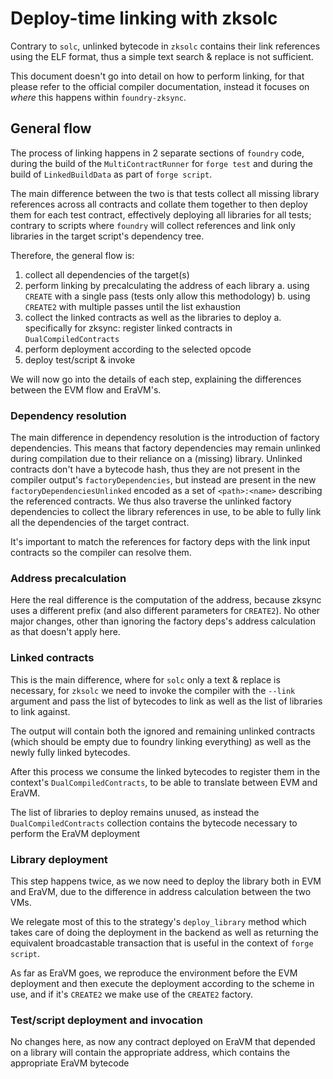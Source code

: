 #  Deploy-time linking with zksolc

Contrary to `solc`, unlinked bytecode in `zksolc` contains their link references using the ELF format, thus a simple text search & replace is not sufficient.

This document doesn't go into detail on how to perform linking, for that please refer to the official compiler documentation, instead it focuses on _where_ this happens within `foundry-zksync`.

## General flow

The process of linking happens in 2 separate sections of `foundry` code, during the build of the `MultiContractRunner` for `forge test` and during the build of `LinkedBuildData` as part of `forge script`.

The main difference between the two is that tests collect all missing library references across all contracts and collate them together to then deploy them for each test contract, effectively deploying all libraries for all tests; contrary to scripts where `foundry` will collect references and link only libraries in the target script's dependency tree.

Therefore, the general flow is:
1. collect all dependencies of the target(s)
2. perform linking by precalculating the address of each library
  a. using `CREATE` with a single pass (tests only allow this methodology)
  b. using `CREATE2` with multiple passes until the list exhaustion
3. collect the linked contracts as well as the libraries to deploy
  a. specifically for zksync: register linked contracts in `DualCompiledContracts`
4. perform deployment according to the selected opcode
5. deploy test/script & invoke 

We will now go into the details of each step, explaining the differences between the EVM flow and EraVM's.

### Dependency resolution

The main difference in dependency resolution is the introduction of factory dependencies. This means that factory dependencies may remain unlinked during compilation due to their reliance on a (missing) library.
Unlinked contracts don't have a bytecode hash, thus they are not present in the compiler output's `factoryDependencies`, but instead are present in the new `factoryDependenciesUnlinked` encoded as a set of `<path>:<name>` describing the referenced contracts.
We thus also traverse the unlinked factory dependencies to collect the library references in use, to be able to fully link all the dependencies of the target contract.

It's important to match the references for factory deps with the link input contracts so the compiler can resolve them.

### Address precalculation

Here the real difference is the computation of the address, because zksync uses a different prefix (and also different parameters for `CREATE2`). No other major changes, other than ignoring the factory deps's address calculation as that doesn't apply here.

### Linked contracts

This is the main difference, where for `solc` only a text & replace is necessary, for `zksolc` we need to invoke the compiler with the `--link` argument and pass the list of bytecodes to link as well as the list of libraries to link against.

The output will contain both the ignored and remaining unlinked contracts (which should be empty due to foundry linking everything) as well as the newly fully linked bytecodes.

After this process we consume the linked bytecodes to register them in the context's `DualCompiledContracts`, to be able to translate between EVM and EraVM.

The list of libraries to deploy remains unused, as instead the `DualCompiledContracts` collection contains the bytecode necessary to perform the EraVM deployment

### Library deployment

This step happens twice, as we now need to deploy the library both in EVM and EraVM, due to the difference in address calculation between the two VMs.

We relegate most of this to the strategy's `deploy_library` method which takes care of doing the deployment in the backend as well as returning the equivalent broadcastable transaction that is useful in the context of `forge script`.

As far as EraVM goes, we reproduce the environment before the EVM deployment and then execute the deployment according to the scheme in use, and if it's `CREATE2` we make use of the `CREATE2` factory.

### Test/script deployment and invocation

No changes here, as now any contract deployed on EraVM that depended on a library will contain the appropriate address, which contains the appropriate EraVM bytecode
